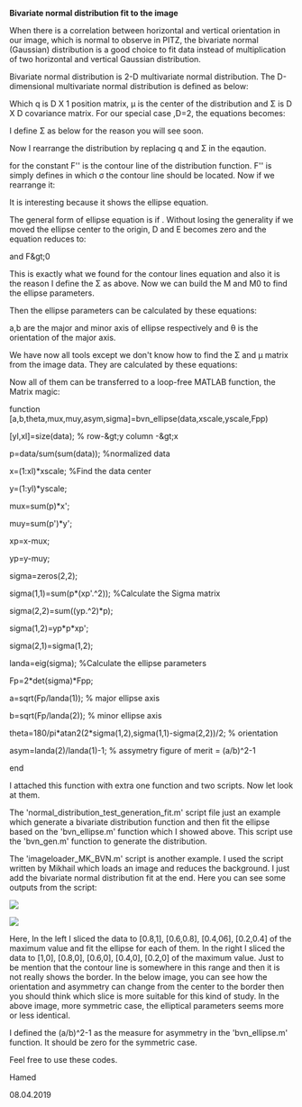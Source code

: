 **Bivariate normal distribution fit to the image**

When there is a correlation between horizontal and vertical orientation in our image, which is normal to observe in PITZ, the bivariate normal (Gaussian) distribution is a good choice to fit data instead of multiplication of two horizontal and vertical Gaussian distribution.

Bivariate normal distribution is 2-D multivariate normal distribution. The D-dimensional multivariate normal distribution is defined as below:

Which q is D X 1 position matrix, μ is the center of the distribution and Σ is D X D covariance matrix. For our special case ,D=2, the equations becomes:

I define Σ as below for the reason you will see soon.

Now I rearrange the distribution by replacing q and Σ in the eqaution.

for the constant F&#39;&#39; is the contour line of the distribution function. F&#39;&#39; is simply defines in which σ the contour line should be located. Now if we rearrange it:

It is interesting because it shows the ellipse equation.

The general form of ellipse equation is if . Without losing the generality if we moved the ellipse center to the origin, D and E becomes zero and the equation reduces to:

and F\&gt;0

This is exactly what we found for the contour lines equation and also it is the reason I define the Σ as above. Now we can build the M and M0 to find the ellipse parameters.

Then the ellipse parameters can be calculated by these equations:

a,b are the major and minor axis of ellipse respectively and θ is the orientation of the major axis.

We have now all tools except we don&#39;t know how to find the Σ and μ matrix from the image data. They are calculated by these equations:

Now all of them can be transferred to a loop-free MATLAB function, the Matrix magic:

function [a,b,theta,mux,muy,asym,sigma]=bvn\_ellipse(data,xscale,yscale,Fpp)

[yl,xl]=size(data); % row-\&gt;y column -\&gt;x

p=data/sum(sum(data)); %normalized data

x=(1:xl)\*xscale; %Find the data center

y=(1:yl)\*yscale;

mux=sum(p)\*x&#39;;

muy=sum(p&#39;)\*y&#39;;

xp=x-mux;

yp=y-muy;

sigma=zeros(2,2);

sigma(1,1)=sum(p\*(xp&#39;.^2)); %Calculate the Sigma matrix

sigma(2,2)=sum((yp.^2)\*p);

sigma(1,2)=yp\*p\*xp&#39;;

sigma(2,1)=sigma(1,2);

landa=eig(sigma); %Calculate the ellipse parameters

Fp=2\*det(sigma)\*Fpp;

a=sqrt(Fp/landa(1)); % major ellipse axis

b=sqrt(Fp/landa(2)); % minor ellipse axis

theta=180/pi\*atan2(2\*sigma(1,2),sigma(1,1)-sigma(2,2))/2; % orientation

asym=landa(2)/landa(1)-1; % assymetry figure of merit = (a/b)^2-1

end

I attached this function with extra one function and two scripts. Now let look at them.

The &#39;normal\_distribution\_test\_generation\_fit.m&#39; script file just an example which generate a bivariate distribution function and then fit the ellipse based on the &#39;bvn\_ellipse.m&#39; function which I showed above. This script use the &#39;bvn\_gen.m&#39; function to generate the distribution.

The &#39;imageloader\_MK\_BVN.m&#39; script is another example. I used the script written by Mikhail which loads an image and reduces the background. I just add the bivariate normal distribution fit at the end. Here you can see some outputs from the script:

![](RackMultipart20211021-4-1cmp6j7_html_e6399d78ecc0716b.png)

![](RackMultipart20211021-4-1cmp6j7_html_ceee4201e4f58b.png)

Here, In the left I sliced the data to [0.8,1], [0.6,0.8], [0.4,06], [0.2,0.4] of the maximum value and fit the ellipse for each of them. In the right I sliced the data to [1,0], [0.8,0], [0.6,0], [0.4,0], [0.2,0] of the maximum value. Just to be mention that the contour line is somewhere in this range and then it is not really shows the border. In the below image, you can see how the orientation and asymmetry can change from the center to the border then you should think which slice is more suitable for this kind of study. In the above image, more symmetric case, the elliptical parameters seems more or less identical.

I defined the (a/b)^2-1 as the measure for asymmetry in the &#39;bvn\_ellipse.m&#39; function. It should be zero for the symmetric case.

Feel free to use these codes.

Hamed

08.04.2019
